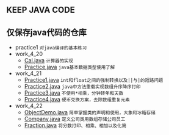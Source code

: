 ## KEEP JAVA CODE
## 仅保存java代码的仓库
- practice1 `对java编译的基本练习`
- work_4_20 
  - [Cal.java](https://github.com/lioil9/projects/blob/master/work_4_20/Cal.java) `计算器的实现`
  - [Practice.java](https://github.com/lioil9/projects/blob/master/work_4_20/Practice.java) `java基本数据类型使用了解`
- work_4_21
  - [Practice1.java](https://github.com/lioil9/projects/blob/master/work_4_21/Practice1.java)  `int和float之间的强制转换以及||与|的短路问题`
  - [Practice2.java](https://github.com/lioil9/projects/blob/master/work_4_21/Practice2.java) `java中方法重载实现数组升序降序打印`
  - [Practice3.java](https://github.com/lioil9/projects/blob/master/work_4_21/Practice3.java) `不使用*相乘，分钟转年和天数`
  - [Practice4.java](https://github.com/lioil9/projects/blob/master/work_4_21/Practice4.java) `硬币兑换方案，去除数组重复元素`
- work_4_22
  - [ObjectDemo.java](https://github.com/lioil9/projects/blob/master/work_4_22/ObjectDemo.java) `简单掌握类的声明和使用，大象和冰箱存储`
  - [Company.java](https://github.com/lioil9/projects/blob/master/work_4_22/Company.java) `定义公司类用数组存储公司员工`
  - [Fraction.java](https://github.com/lioil9/projects/blob/master/work_4_22/Fraction.java) `将分数打印、相乘、相加以及化简`